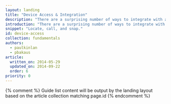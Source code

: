 ```yaml
---
layout: landing
title: "Device Access & Integration"
description: "There are a surprising number of ways to integrate with and access features on the user's device, from geo location and device orientation, accessing the communication stack such as the dialer and SMS, to makeing apps sticky on the home screen. Learn how to take advantage of features that your users will love."
introduction: "There are a surprising number of ways to integrate with and access features on the user's device, from geo location and device orientation, accessing the communication stack such as the dialer and SMS, to makeing apps sticky on the home screen. Learn how to take advantage of features that your users will love."
snippet: "Locate, call, and snap."
id: device-access
collection: fundamentals
authors:
  - paulkinlan
  - pbakaus
article:
  written_on: 2014-05-29
  updated_on: 2014-09-22
  order: 6
priority: 0
---
```


{% comment %}
Guide list content will be output by the landing layout based on the article collection matching page.id
{% endcomment %}
